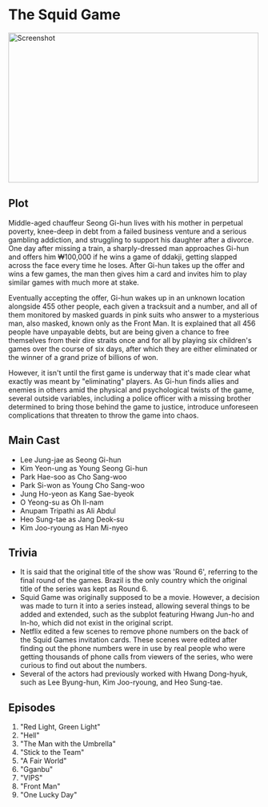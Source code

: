 # The Squid Game

<img src="https://github.com/KristianMarkDolatre/app-dev/assets/134280730/b76e6aa9-171b-4fc3-bed1-700f5f1f21d5" alt="Screenshot" width="500" height="300">

## Plot
Middle-aged chauffeur Seong Gi-hun lives with his mother in perpetual poverty, knee-deep in debt from a failed business venture and a serious gambling addiction, and struggling to support his daughter after a divorce. One day after missing a train, a sharply-dressed man approaches Gi-hun and offers him ₩100,000 if he wins a game of ddakji, getting slapped across the face every time he loses. After Gi-hun takes up the offer and wins a few games, the man then gives him a card and invites him to play similar games with much more at stake.

Eventually accepting the offer, Gi-hun wakes up in an unknown location alongside 455 other people, each given a tracksuit and a number, and all of them monitored by masked guards in pink suits who answer to a mysterious man, also masked, known only as the Front Man. It is explained that all 456 people have unpayable debts, but are being given a chance to free themselves from their dire straits once and for all by playing six children's games over the course of six days, after which they are either eliminated or the winner of a grand prize of billions of won.

However, it isn't until the first game is underway that it's made clear what exactly was meant by "eliminating" players. As Gi-hun finds allies and enemies in others amid the physical and psychological twists of the game, several outside variables, including a police officer with a missing brother determined to bring those behind the game to justice, introduce unforeseen complications that threaten to throw the game into chaos.

## Main Cast
- Lee Jung-jae as Seong Gi-hun
- Kim Yeon-ung as Young Seong Gi-hun
- Park Hae-soo as Cho Sang-woo
- Park Si-won as Young Cho Sang-woo
- Jung Ho-yeon as Kang Sae-byeok
- O Yeong-su as Oh Il-nam
- Anupam Tripathi as Ali Abdul
- Heo Sung-tae as Jang Deok-su
- Kim Joo-ryoung as Han Mi-nyeo

## Trivia
- It is said that the original title of the show was 'Round 6', referring to the final round of the games. Brazil is the only country which the original title of the series was kept as Round 6.
- Squid Game was originally supposed to be a movie. However, a decision was made to turn it into a series instead, allowing several things to be added and extended, such as the subplot featuring Hwang Jun-ho and In-ho, which did not exist in the original script.
- Netflix edited a few scenes to remove phone numbers on the back of the Squid Games invitation cards. These scenes were edited after finding out the phone numbers were in use by real people who were getting thousands of phone calls from viewers of the series, who were curious to find out about the numbers.
- Several of the actors had previously worked with Hwang Dong-hyuk, such as Lee Byung-hun, Kim Joo-ryoung, and Heo Sung-tae.

## Episodes

1. "Red Light, Green Light"
2. "Hell"
3. "The Man with the Umbrella"
4. "Stick to the Team"
5. "A Fair World"
6. "Gganbu"
7. "VIPS"
8. "Front Man"
9. "One Lucky Day"


